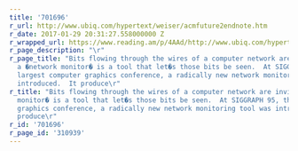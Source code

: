 ```yaml
---
title: '701696'
r_url: http://www.ubiq.com/hypertext/weiser/acmfuture2endnote.htm
r_date: 2017-01-29 20:31:27.558000000 Z
r_wrapped_url: https://www.reading.am/p/4AAd/http://www.ubiq.com/hypertext/weiser/acmfuture2endnote.htm
r_page_description: "\r"
r_page_title: "Bits flowing through the wires of a computer network are invisible;
  a �network monitor� is a tool that let�s those bits be seen.  At SIGGRAPH 95, the
  largest computer graphics conference, a radically new network monitoring tool was
  introduced.  It produce\r"
r_title: "Bits flowing through the wires of a computer network are invisible; a �network
  monitor� is a tool that let�s those bits be seen.  At SIGGRAPH 95, the largest computer
  graphics conference, a radically new network monitoring tool was introduced.  It
  produce\r"
r_id: '701696'
r_page_id: '310939'
---
```


